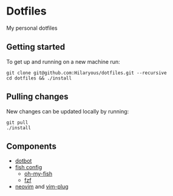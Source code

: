 # Dotfiles

My personal dotfiles

## Getting started

To get up and running on a new machine run:

```
git clone git@github.com:Hilaryous/dotfiles.git --recursive
cd dotfiles && ./install
```

## Pulling changes
New changes can be updated locally by running:

```
git pull
./install
```

## Components

- [dotbot](https://github.com/anishathalye/dotbot)
- [fish config](https://fishshell.com/)
    - [oh-my-fish](https://github.com/oh-my-fish/oh-my-fish)
    - [fzf](https://github.com/junegunn/fzf)
- [neovim](https://github.com/neovim/neovim) and [vim-plug](https://github.com/junegunn/vim-plug)


